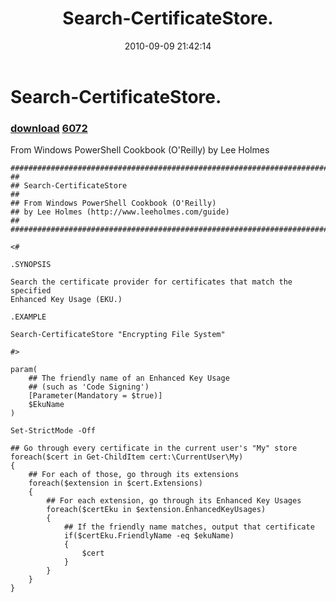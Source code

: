 ﻿---
pid:            2207
parent:         0
children:       6072
poster:         Lee Holmes
title:          Search-CertificateStore.
date:           2010-09-09 21:42:14
description:    From Windows PowerShell Cookbook (O'Reilly) by Lee Holmes
format:         posh
---

# Search-CertificateStore.

### [download](2207.ps1)  [6072](6072.md)

From Windows PowerShell Cookbook (O'Reilly) by Lee Holmes

```posh
##############################################################################
##
## Search-CertificateStore
##
## From Windows PowerShell Cookbook (O'Reilly)
## by Lee Holmes (http://www.leeholmes.com/guide)
##
##############################################################################

<#

.SYNOPSIS

Search the certificate provider for certificates that match the specified
Enhanced Key Usage (EKU.)

.EXAMPLE

Search-CertificateStore "Encrypting File System"

#>

param(
    ## The friendly name of an Enhanced Key Usage
    ## (such as 'Code Signing')
    [Parameter(Mandatory = $true)]
    $EkuName
)

Set-StrictMode -Off

## Go through every certificate in the current user's "My" store
foreach($cert in Get-ChildItem cert:\CurrentUser\My)
{
    ## For each of those, go through its extensions
    foreach($extension in $cert.Extensions)
    {
        ## For each extension, go through its Enhanced Key Usages
        foreach($certEku in $extension.EnhancedKeyUsages)
        {
            ## If the friendly name matches, output that certificate
            if($certEku.FriendlyName -eq $ekuName)
            {
                $cert
            }
        }
    }
}
```
